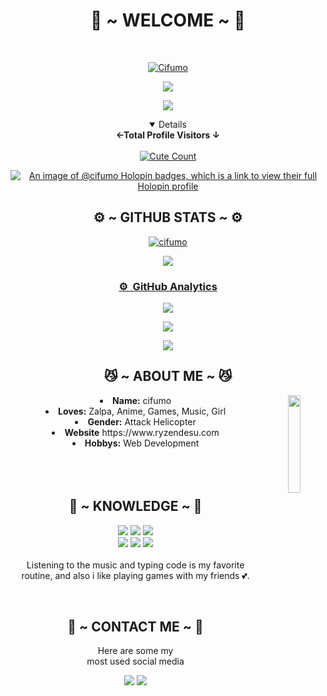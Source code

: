 <body>
  <center>
<h1 align="center"> 💖 ~ WELCOME ~ 💖 </h1>
<br>
<p align="center">
  <p align="center">
    <a href="https://ryzn.my.id/">
        <img
            src="https://readme-typing-svg.herokuapp.com?size=13&width=275&lines=Selamat+Datang+Di+Github+Cifumo"
            alt="Cifumo"
        />
    </a>
</p>
<a href="https://github.com/cifumo"><img src="https://c.tenor.com/n8X8R46rIk0AAAAd/kanna.gif" />
</p>
  <a href="https://github.com/cifumo"><img src="https://cardivo.vercel.app/api?name=Tyoo&description=Hi,%20Im%20Cifumo%20and%20i%20love%20Zalpa&image=https://telegra.ph/file/a7ac2b46f82ef7ea083f9.jpg/revision/latest?cb=20200606024545&usqp=CAU&usqp=CAU&backgroundColor=%23ecf0f1&instagram=tyoochann&github=Cifumo&pattern=leaf&colorPattern=%23eaeaea" /><a>
</p>

<details open>
<summary><b>←Total Profile Visitors ↓</b></summary>
<br>
<a href="https://instagram.com/tyoochann "><img alt="Cute Count" src="https://count.getloli.com/get/@cifumo?theme=rule34"/></a>
</details>
</div>

[![An image of @cifumo Holopin badges, which is a link to view their full Holopin profile](https://holopin.me/cifumo)](https://holopin.io/@cifumo)
    
<h2 align="center"> ⚙️ ~ GITHUB STATS ~ ⚙️ </h2>
    
<a href="https://github.com/cifumo"><p><img align="center" src="https://github-readme-stats.vercel.app/api/top-langs?username=cifumo&show_icons=true&locale=en&layout=compact" alt="cifumo" /></p>

<a href="https://github.com/cifumo">![](https://github-profile-summary-cards.vercel.app/api/cards/profile-details?username=cifumo&theme=monokai)

### ⚙ &nbsp;GitHub Analytics

<p align="center">
  <a href="https://github.com/cifumo"><img src="https://github-readme-stats.vercel.app/api?username=cifumo&theme=tokyonight&show_icons=true" /></a>
</p>

<p align="center">
  <a href="https://github.com/cifumo"><img src="https://github-readme-streak-stats.herokuapp.com/?user=cifumo&theme=tokyonight&hide_border=false&properties=background&border=%239611C5FF" /><a>
</p>
  
<p align="center">
  <a href="https://github.com/cifumo"><img src="https://github-profile-trophy.vercel.app/?username=ShirokamiRyzen&theme=radical&margin-w=20&no-bg=true&no-frame=false" /><a>
</p>
    
<div>
<h2 align="center"> 😼 ~ ABOUT ME ~ 😼 </h2>
  <div align="center">
<img src="https://i.pinimg.com/originals/5c/d2/90/5cd2906d33a3f83dc5136885da7f34ed.gif" align="right" width="20%">
  </div>
<li>
 <b>Name:</b> cifumo
</li>
<li>
<b>Loves:</b> Zalpa, Anime, Games, Music, Girl
</li>
<li>
<b>Gender:</b> Attack Helicopter
</li>
<li>
<b>Website</b> https://www.ryzendesu.com
</li>
<li>
<b>Hobbys:</b> Web Development
</li>

<br>
<br>
<br>

</div>
<div>
<h2 align="center"> 📇 ~ KNOWLEDGE ~ 📇 </h2>

<p align="center">
    <img src="https://img.shields.io/badge/adobe%20photoshop%20-%2331A8FF.svg?&style=for-the-badge&logo=adobe%20photoshop&logoColor=white"/>
    <img src="https://img.shields.io/badge/html5%20-%23E34F26.svg?&style=for-the-badge&logo=html5&logoColor=white"/>
    <img src="https://img.shields.io/badge/css3%20-%231572B6.svg?&style=for-the-badge&logo=css3&logoColor=white"/>
<br>
    <img src="https://img.shields.io/badge/node.js%20-%2343853D.svg?&style=for-the-badge&logo=node.js&logoColor=white"/>
    <img src="https://img.shields.io/badge/javascript%20-%23323330.svg?&style=for-the-badge&logo=javascript&logoColor=%23F7DF1E"/>
    <img src="https://img.shields.io/badge/git%20-%23F05033.svg?&style=for-the-badge&logo=git&logoColor=white"/>
<br>
<br>
Listening to the music and typing code is my favorite routine, and also i like playing games with my friends 💕.
</p>
<br>
<h2 align="center"> 📝 ~ CONTACT ME ~ 📝 </h2>

<p align="center">Here are some my <br>
most used social media</p>

<p align="center">
<a href="https://www.instagram.com/tyoochann" target="_blank"><img src="https://img.shields.io/badge/-tyoochann-lightgrey?&style=for-the-badge&logo=Instagram&logoColor=white"/></a>
<a href="https://www.youtube.com/c/akiraid" target="_blank"><img src="https://img.shields.io/badge/-Akira%20ID-red?&style=for-the-badge&logo=Youtube&logoColor=white"/></a>
</p>
</div>
</center>
</body>
